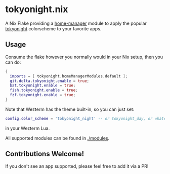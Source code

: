 # tokyonight.nix

A Nix Flake providing a [home-manager](https://github.com/nix-community/home-manager) module to apply the popular [tokyonight](https://github.com/folke/tokyonight.nvim)
colorscheme to your favorite apps.

## Usage

Consume the flake however you normally would in your Nix setup, then you can do:

```nix
{
  imports = [ tokyonight.homeManagerModules.default ];
  git.delta.tokyonight.enable = true;
  bat.tokyonight.enable = true;
  fish.tokyonight.enable = true;
  fzf.tokyonight.enable = true;
}
```

Note that Wezterm has the theme built-in, so you can just set:

```lua
config.color_scheme = 'tokyonight_night' -- or tokyonight_day, or whatever style
```

in your Wezterm Lua.

All supported modules can be found in [./modules](https://github.com/mrjones2014/tokyonight.nix/tree/master/modules).

## Contributions Welcome!

If you don't see an app supported, please feel free to add it via a PR!
